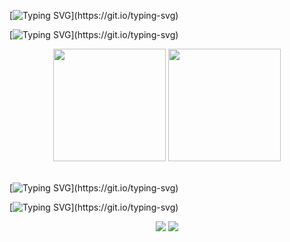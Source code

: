 [![Typing SVG](https://readme-typing-svg.herokuapp.com/?color=E0FFFF&size=35&color=fff&center=true&pause=10000000&vCenter=true&width=1000&lines=Seja+Bem+Vindo!)](https://git.io/typing-svg)

[![Typing SVG](https://readme-typing-svg.herokuapp.com/?color=E0FFFF&size=35&center=true&pause=10000000&color=fff&vCenter=true&width=1500&lines=Meu+nome+é+Murilo+e+eu+sou+um+programador+em+desenvolvimento!)](https://git.io/typing-svg)

<div align="center">
  <img height="180em" src="https://github-readme-stats-steel-seven.vercel.app/api?username=MuriloViera&show_icons=true&theme=dark&include_all_commits=true&count_private=true"/>
  <img height="180em" src="https://github-readme-stats-steel-seven.vercel.app/api/top-langs/?username=MuriloViera&layout=compact&langs_count=8&theme=dark"/>
</div>

<br/>  
 
[![Typing SVG](https://readme-typing-svg.herokuapp.com/?color=E0FFFF&size=35&center=true&pause=1000000&vCenter=true&color=fff&width=2000&lines=Gosto+de+ambas+as+areas+de+FrontEnd+e+BackEnd+e+estou+aberto+a+experiências+em+qualquer+uma+delas!)](https://git.io/typing-svg)
  
[![Typing SVG](https://readme-typing-svg.herokuapp.com/?color=E0FFFF&size=35&center=true&pause=1000000&vCenter=true&color=fff&width=2500&lines=Sinta+se+avontade+para+navegar+pelos+meus+repositorios+e+caso+queira+entrar+em+contato+ficarei+muito+feliz+com+a+oportunidade.)](https://git.io/typing-svg)
  
<div align="center">
   <a href = "mailto:murilopizzamiglio@gmail.com"><img src="https://img.shields.io/badge/Gmail-D14836?style=for-the-badge&logo=gmail&logoColor=white" target="_blank"></a>
  <a href="https://www.linkedin.com/in/murilo-pizzamiglio-259627259/" target="_blank"><img src="https://img.shields.io/badge/-LinkedIn-%230077B5?style=for-the-badge&logo=linkedin&logoColor=white" target="_blank"></a>
</div>  
